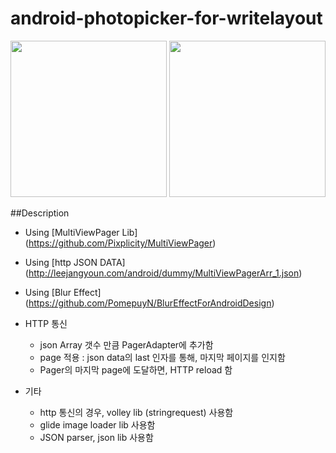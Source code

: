 # android-photopicker-for-writelayout

<img src="https://github.com/jangyoun/android-photopicker-for-writelayout/raw/master/preview1.gif" width="250">
<img src="https://github.com/jangyoun/android-photopicker-for-writelayout/raw/master/preview2.gif" width="250">

##Description
 - Using [MultiViewPager Lib] (https://github.com/Pixplicity/MultiViewPager)
 - Using [http JSON DATA] (http://leejangyoun.com/android/dummy/MultiViewPagerArr_1.json)
 - Using [Blur Effect] (https://github.com/PomepuyN/BlurEffectForAndroidDesign)
 
 - HTTP 통신
   - json Array 갯수 만큼 PagerAdapter에 추가함
   - page 적용 : json data의 last 인자를 통해, 마지막 페이지를 인지함
   - Pager의 마지막 page에 도달하면, HTTP reload 함

 - 기타 
   - http 통신의 경우, volley lib (stringrequest) 사용함
   - glide image loader lib 사용함
   - JSON parser, json lib 사용함
